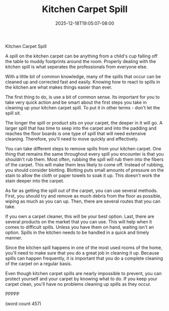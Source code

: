 ﻿---
title: "Kitchen Carpet Spill"
date: 2025-12-18T19:05:07-08:00
description: "Carpet Tips for Web Success"
featured_image: "/images/Carpet.jpg"
tags: ["Carpet"]
---

Kitchen Carpet Spill

A spill on the kitchen carpet can be anything from
a child's cup falling off the table to muddy footprints
around the room.  Properly dealing with the kitchen
spill is what seperates the professionals from everyone
else.

With a little bit of common knowledge, many of the 
spills that occur can be cleaned up and corrected fast
and easily.  Knowing how to react to spills in the 
kitchen are what makes things easier than ever.

The first thing to do, is use a bit of common sense.
Its important for you to take very quick action and
be smart about the first steps you take in cleaning
up your kitchen carpet spill.  To put it in other
terms - don't let the spill sit.

The longer the spill or product sits on your carpet,
the deeper in it will go.  A larger spill that has
time to seep into the carpet and into the padding 
and reaches the floor boards is one type of spill 
that will need extensive cleaning.  Therefore, you'll
need to move quickly and effectively.

You can take different steps to remove spills from
your kitchen carpet.  One thing that remains the 
same throughout every spill you encounter is that
you shouldn't rub them.  Most often, rubbing the 
spill will rub them into the fibers of the carpet.
This will make them less likely to come off.  Instead
of rubbing, you should consider blotting.  Blotting
puts small amounts of pressure on the stain to
allow the cloth or paper towels to soak it up.  This
doesn't work the stain deeper into the carpet.

As far as getting the spill out of the carpet, you
can use several methods.  First, you should try 
and remove as much debris from the floor as possible,
wiping as much as you can up.  Then, there are
several routes that you can take.

If you own a carpet cleaner, this will be your
best option.  Last, there are several products on
the market that you can use.  This will help when
it comes to difficult spills.  Unless you have
them on hand, waiting isn't an option.  Spills in
the kitchen needs to be handled in a quick and
timely manner.

Since the kitchen spill happens in one of the most
used rooms of the home, you'll need to make sure
that you do a great job in cleaning it up.  Because
spills can happen frequently, it is important 
that you do a complete cleaning of the carpet on
a regular basis.

Even though kitchen carpet spills are nearly 
impossible to prevent, you can protect yourself and
your carpet by knowing what to do.  If you keep
your carpet clean, you'll have no problems cleaning
up spills as they occur.

PPPPP

(word count 457)
